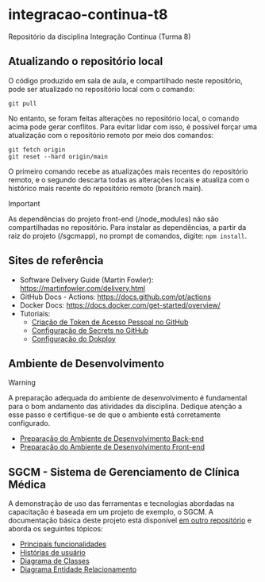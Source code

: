 # integracao-continua-t8

Repositório da disciplina Integração Contínua (Turma 8)

## Atualizando o repositório local

O código produzido em sala de aula, e compartilhado neste repositório, pode ser atualizado no repositório local com o comando:

```console
git pull
```

No entanto, se foram feitas alterações no repositório local, o comando acima pode gerar conflitos. Para evitar lidar com isso, é possível forçar uma atualização com o repositório remoto por meio dos comandos:

```console
git fetch origin
git reset --hard origin/main
```

O primeiro comando recebe as atualizações mais recentes do repositório remoto, e o segundo descarta todas as alterações locais e atualiza com o histórico mais recente do repositório remoto (branch main).

> [!IMPORTANT]
> As dependências do projeto front-end (/node_modules) não são compartilhadas no repositório. Para instalar as dependências, a partir da raiz do projeto (/sgcmapp), no prompt de comandos, digite: `npm install`.

## Sites de referência

- Software Delivery Guide (Martin Fowler): <https://martinfowler.com/delivery.html>
- GitHub Docs - Actions: <https://docs.github.com/pt/actions>
- Docker Docs: <https://docs.docker.com/get-started/overview/>
- Tutoriais:
  - [Criação de Token de Acesso Pessoal no GitHub](https://github.com/webacademyufac/tutoriais/blob/main/github-token/github-token.md)
  - [Configuração de Secrets no GitHub](https://github.com/webacademyufac/tutoriais/blob/main/github-secret/github-secret.md)
  - [Configuração do Dokploy](https://github.com/webacademyufac/tutoriais/blob/main/dokploy/dokploy.md)

## Ambiente de Desenvolvimento

> [!WARNING]
> A preparação adequada do ambiente de desenvolvimento é fundamental para o bom andamento das atividades da disciplina. Dedique atenção a esse passo e certifique-se de que o ambiente está corretamente configurado.

- [Preparação do Ambiente de Desenvolvimento Back-end](https://github.com/webacademyufac/tutoriais/blob/main/ambiente-desenvolvimento-backend.md)
- [Preparação do Ambiente de Desenvolvimento Front-end](https://github.com/webacademyufac/tutoriais/blob/main/ambiente-desenvolvimento-frontend.md)

## SGCM - Sistema de Gerenciamento de Clínica Médica

A demonstração de uso das ferramentas e tecnologias abordadas na capacitação é baseada em um projeto de exemplo, o SGCM. A documentação básica deste projeto está disponível [em outro repositório](https://github.com/webacademyufac/sgcmdocs) e aborda os seguintes tópicos:

- [Principais funcionalidades](https://github.com/webacademyufac/sgcmdocs#principais-funcionalides)
- [Histórias de usuário](https://github.com/webacademyufac/sgcmdocs#histórias-de-usuário)
- [Diagrama de Classes](https://github.com/webacademyufac/sgcmdocs#diagrama-de-classes)
- [Diagrama Entidade Relacionamento](https://github.com/webacademyufac/sgcmdocs#diagrama-entidade-relacionamento)
